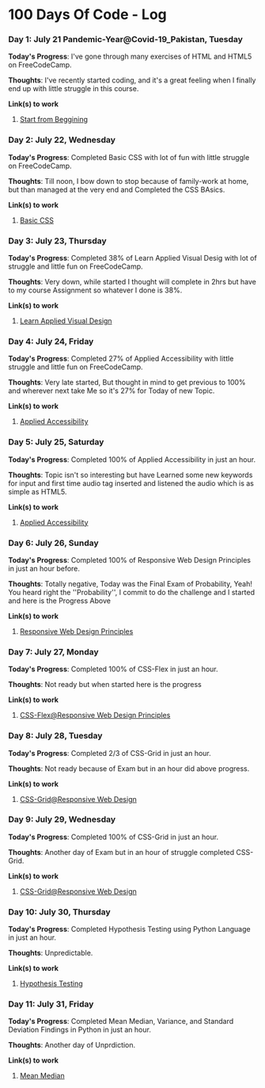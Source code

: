 # 100 Days Of Code - Log

### Day 1: July 21 Pandemic-Year@Covid-19_Pakistan, Tuesday

**Today's Progress**: I've gone through many exercises of HTML and HTML5 on FreeCodeCamp.

**Thoughts**: I've recently started coding, and it's a great feeling when I finally end up with little struggle in this course.

**Link(s) to work**
1. [Start from Beggining](https://www.freecodecamp.org/learn/responsive-web-design/)



### Day 2: July 22, Wednesday

**Today's Progress**: Completed Basic CSS with lot of fun with little struggle on FreeCodeCamp.

**Thoughts**: Till noon, I bow down to stop because of family-work at home, but than managed at the very end and Completed the CSS BAsics.

**Link(s) to work**
1. [Basic CSS](https://www.freecodecamp.org/learn/responsive-web-design/basic-css/)




### Day 3: July 23, Thursday

**Today's Progress**: Completed 38% of Learn Applied Visual Desig with lot of struggle and  little fun on FreeCodeCamp.

**Thoughts**: Very down, while started I thought will complete in 2hrs but have to my course Assignment so whatever I done is 38%.

**Link(s) to work**
1. [Learn Applied Visual Design](https://www.freecodecamp.org/learn/responsive-web-design/applied-visual-design)


### Day 4: July 24, Friday

**Today's Progress**: Completed 27% of Applied Accessibility with little struggle and  little fun on FreeCodeCamp.

**Thoughts**: Very late started, But thought in mind to get previous to 100% and wherever next take Me so it's 27% for Today of new Topic.

**Link(s) to work**
1. [Applied Accessibility ](https://www.freecodecamp.org/learn/responsive-web-design/applied-accessibility)



### Day 5: July 25, Saturday

**Today's Progress**: Completed 100% of Applied Accessibility in just an hour.

**Thoughts**: Topic isn't so interesting but have Learned some new keywords for input and first time audio tag inserted and listened the audio which is as simple as HTML5.

**Link(s) to work**
1. [Applied Accessibility ](https://www.freecodecamp.org/learn/responsive-web-design/applied-accessibility)


### Day 6: July 26, Sunday

**Today's Progress**: Completed 100% of Responsive Web Design Principles in just an hour before.

**Thoughts**: Totally negative, Today was the Final Exam of Probability, Yeah! You heard right the ''Probability'', I commit to do the challenge and I started and here is the Progress Above

**Link(s) to work**
1. [Responsive Web Design Principles](https://www.freecodecamp.org/learn/responsive-web-design/responsive-web-design-principles)



### Day 7: July 27, Monday

**Today's Progress**: Completed 100% of CSS-Flex in just an hour.

**Thoughts**: Not ready but when started here is the progress

**Link(s) to work**
1. [CSS-Flex@Responsive Web Design Principles](https://www.freecodecamp.org/learn/responsive-web-design/css-flexbox)



### Day 8: July 28, Tuesday

**Today's Progress**: Completed 2/3 of CSS-Grid in just an hour.

**Thoughts**: Not ready because of Exam but in an hour did above progress.

**Link(s) to work**
1. [CSS-Grid@Responsive Web Design](https://www.freecodecamp.org/learn/responsive-web-design/css-grid)



### Day 9: July 29, Wednesday

**Today's Progress**: Completed 100% of CSS-Grid in just an hour.

**Thoughts**: Another day of Exam but in an hour of struggle completed  CSS-Grid.

**Link(s) to work**
1. [CSS-Grid@Responsive Web Design](https://www.freecodecamp.org/learn/responsive-web-design/css-grid)





### Day 10: July 30, Thursday

**Today's Progress**: Completed Hypothesis Testing using Python Language in just an hour.

**Thoughts**: Unpredictable.

**Link(s) to work**
1. [Hypothesis Testing](https://github.com/parvezcs16/Coursera-Courses/blob/master/Probability%20and%20Statistics:%20To%20p%20or%20not%20to%20p%3F/Assignments/Hypothsis%20Testing.ipynb)




### Day 11: July 31, Friday

**Today's Progress**: Completed Mean Median, Variance, and Standard Deviation Findings in Python in just an hour.

**Thoughts**: Another day of Unprdiction.

**Link(s) to work**
1. [Mean Median](https://github.com/parvezcs16/Coursera-Courses/blob/master/Probability%20and%20Statistics:%20To%20p%20or%20not%20to%20p%3F/Assignments/MeanMedian.ipynb)

